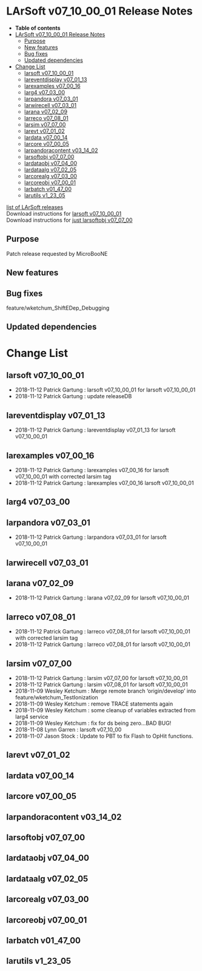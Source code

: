 LArSoft v07\_10\_00\_01 Release Notes
=============================================================================

-   **Table of contents**
-   [LArSoft v07\_10\_00\_01 Release Notes](#LArSoft-v07_10_00_01-Release-Notes)
    -   [Purpose](#Purpose)
    -   [New features](#New-features)
    -   [Bug fixes](#Bug-fixes)
    -   [Updated dependencies](#Updated-dependencies)
-   [Change List](#Change-List)
    -   [larsoft v07\_10\_00\_01](#larsoft-v07_10_00_01)
    -   [lareventdisplay v07\_01\_13](#lareventdisplay-v07_01_13)
    -   [larexamples v07\_00\_16](#larexamples-v07_00_16)
    -   [larg4 v07\_03\_00](#larg4-v07_03_00)
    -   [larpandora v07\_03\_01](#larpandora-v07_03_01)
    -   [larwirecell v07\_03\_01](#larwirecell-v07_03_01)
    -   [larana v07\_02\_09](#larana-v07_02_09)
    -   [larreco v07\_08\_01](#larreco-v07_08_01)
    -   [larsim v07\_07\_00](#larsim-v07_07_00)
    -   [larevt v07\_01\_02](#larevt-v07_01_02)
    -   [lardata v07\_00\_14](#lardata-v07_00_14)
    -   [larcore v07\_00\_05](#larcore-v07_00_05)
    -   [larpandoracontent v03\_14\_02](#larpandoracontent-v03_14_02)
    -   [larsoftobj v07\_07\_00](#larsoftobj-v07_07_00)
    -   [lardataobj v07\_04\_00](#lardataobj-v07_04_00)
    -   [lardataalg v07\_02\_05](#lardataalg-v07_02_05)
    -   [larcorealg v07\_03\_00](#larcorealg-v07_03_00)
    -   [larcoreobj v07\_00\_01](#larcoreobj-v07_00_01)
    -   [larbatch v01\_47\_00](#larbatch-v01_47_00)
    -   [larutils v1\_23\_05](#larutils-v1_23_05)

[list of LArSoft releases](LArSoft_release_list)\
Download instructions for [larsoft v07\_10\_00\_01](http://scisoft.fnal.gov/scisoft/bundles/larsoft/v07_10_00_01/larsoft-v07_10_00_01.html)\
Download instructions for [just larsoftobj v07\_07\_00](http://scisoft.fnal.gov/scisoft/bundles/larsoftobj/v07_07_00/larsoftobj-v07_07_00.html)

Purpose
--------------------

Patch release requested by MicroBooNE

New features
------------------------------

Bug fixes
------------------------

feature/wketchum\_ShiftEDep\_Debugging

Updated dependencies
----------------------------------------------

Change List
============================

larsoft v07\_10\_00\_01
-------------------------------------------------

-   2018-11-12 Patrick Gartung : larsoft v07\_10\_00\_01 for larsoft v07\_10\_00\_01
-   2018-11-12 Patrick Gartung : update releaseDB

lareventdisplay v07\_01\_13
----------------------------------------------------------

-   2018-11-12 Patrick Gartung : lareventdisplay v07\_01\_13 for larsoft v07\_10\_00\_01

larexamples v07\_00\_16
--------------------------------------------------

-   2018-11-12 Patrick Gartung : larexamples v07\_00\_16 for larsoft v07\_10\_00\_01 with corrected larsim tag
-   2018-11-12 Patrick Gartung : larexamples v07\_00\_16 larsoft v07\_10\_00\_01

larg4 v07\_03\_00
--------------------------------------

larpandora v07\_03\_01
------------------------------------------------

-   2018-11-12 Patrick Gartung : larpandora v07\_03\_01 for larsoft v07\_10\_00\_01

larwirecell v07\_03\_01
--------------------------------------------------

larana v07\_02\_09
----------------------------------------

-   2018-11-12 Patrick Gartung : larana v07\_02\_09 for larsoft v07\_10\_00\_01

larreco v07\_08\_01
------------------------------------------

-   2018-11-12 Patrick Gartung : larreco v07\_08\_01 for larsoft v07\_10\_00\_01 with corrected larsim tag
-   2018-11-12 Patrick Gartung : larreco v07\_08\_01 for larsoft v07\_10\_00\_01

larsim v07\_07\_00
----------------------------------------

-   2018-11-12 Patrick Gartung : larsim v07\_07\_00 for larsoft v07\_10\_00\_01
-   2018-11-12 Patrick Gartung : larsim v07\_08\_01 for larsoft v07\_10\_00\_01
-   2018-11-09 Wesley Ketchum : Merge remote branch ‘origin/develop’ into feature/wketchum\_TestIonization
-   2018-11-09 Wesley Ketchum : remove TRACE statements again
-   2018-11-09 Wesley Ketchum : some cleanup of variables extracted from larg4 service
-   2018-11-09 Wesley Ketchum : fix for ds being zero…BAD BUG!
-   2018-11-08 Lynn Garren : larsoft v07\_10\_00
-   2018-11-07 Jason Stock : Update to PBT to fix Flash to OpHit functions.

larevt v07\_01\_02
----------------------------------------

lardata v07\_00\_14
------------------------------------------

larcore v07\_00\_05
------------------------------------------

larpandoracontent v03\_14\_02
--------------------------------------------------------------

larsoftobj v07\_07\_00
------------------------------------------------

lardataobj v07\_04\_00
------------------------------------------------

lardataalg v07\_02\_05
------------------------------------------------

larcorealg v07\_03\_00
------------------------------------------------

larcoreobj v07\_00\_01
------------------------------------------------

larbatch v01\_47\_00
--------------------------------------------

larutils v1\_23\_05
------------------------------------------
